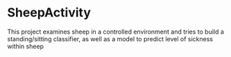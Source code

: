 # SheepActivity
This project examines sheep in a controlled environment and tries to build a standing/sitting classifier, as well as a model to predict level of sickness within sheep

